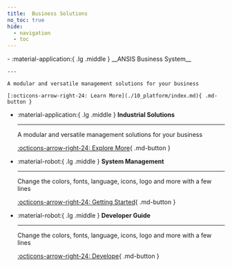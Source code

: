 ```yaml
---
title:  Business Solutions
no_toc: true
hide:
  - navigation
  - toc
---
```


<head>
    <script src="https://cdn.tailwindcss.com"></script>
</head>


<div class="grid cards" markdown>
-   :material-application:{ .lg .middle } __ANSIS Business System__

    ---

    A modular and versatile management solutions for your business

    [:octicons-arrow-right-24: Learn More](./10_platform/index.md){ .md-button }
    
-   :material-application:{ .lg .middle } __Industrial Solutions__

    ---

    A modular and versatile management solutions for your business

    [:octicons-arrow-right-24: Explore More](./20_solutions/index.md){ .md-button }
    
-   :material-robot:{ .lg .middle } __System Management__

    ---

    Change the colors, fonts, language, icons, logo and more with a few lines

    [:octicons-arrow-right-24: Getting Started](./30_system_management/index.md){ .md-button }



-   :material-robot:{ .lg .middle } __Developer Guide__

    ---

    Change the colors, fonts, language, icons, logo and more with a few lines

    [:octicons-arrow-right-24: Develope](./50_developers/index.md){ .md-button }


</div>
